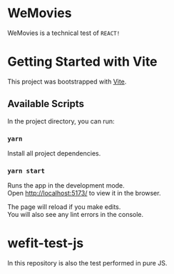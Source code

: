 # WeMovies

WeMovies is a technical test of `REACT!`

# Getting Started with Vite

This project was bootstrapped with [Vite](https://vitejs.dev/).

## Available Scripts

In the project directory, you can run:

### `yarn`

Install all project dependencies.

### `yarn start`

Runs the app in the development mode.\
Open [http://localhost:5173/](http://localhost:5173/) to view it in the browser.

The page will reload if you make edits.\
You will also see any lint errors in the console.

# wefit-test-js

In this repository is also the test performed in pure JS.
